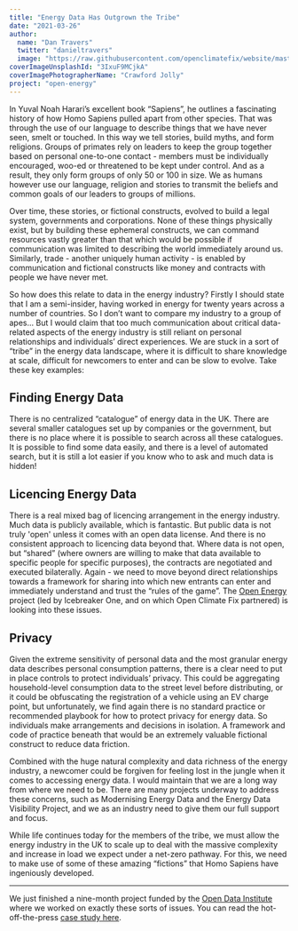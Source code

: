 ```yaml
---
title: "Energy Data Has Outgrown the Tribe"
date: "2021-03-26"
author:
  name: "Dan Travers"
  twitter: "danieltravers"
  image: "https://raw.githubusercontent.com/openclimatefix/website/master/src/images/people/dan.jpg"
coverImageUnsplashId: "3IxuF9MCjkA"
coverImagePhotographerName: "Crawford Jolly"
project: "open-energy"
---
```


In Yuval Noah Harari’s excellent book “Sapiens”, he outlines a fascinating history of how Homo Sapiens pulled apart from other species. That was through the use of our language to describe things that we have never seen, smelt or touched. In this way we tell stories, build myths, and form religions. Groups of primates rely on leaders to keep the group together based on personal one-to-one contact - members must be individually encouraged, woo-ed or threatened to be kept under control. And as a result, they only form groups of only 50 or 100 in size. We as humans however use our language, religion and stories to transmit the beliefs and common goals of our leaders to groups of millions.

Over time, these stories, or fictional constructs, evolved to build a legal system, governments and corporations. None of these things physically exist, but by building these ephemeral constructs, we can command resources vastly greater than that which would be possible if communication was limited to describing the world immediately around us. Similarly, trade - another uniquely human activity - is enabled by communication and fictional constructs like money and contracts with people we have never met.

So how does this relate to data in the energy industry? Firstly I should state that I am a semi-insider, having worked in energy for twenty years across a number of countries. So I don’t want to compare my industry to a group of apes... But I would claim that too much communication about critical data-related aspects of the energy industry is still reliant on personal relationships and individuals’ direct experiences. We are stuck in a sort of “tribe” in the energy data landscape, where it is difficult to share knowledge at scale, difficult for newcomers to enter and can be slow to evolve. Take these key examples:

## Finding Energy Data

There is no centralized “catalogue” of energy data in the UK. There are several smaller catalogues set up by companies or the government, but there is no place where it is possible to search across all these catalogues. It is possible to find some data easily, and there is a level of automated search, but it is still a lot easier if you know who to ask and much data is hidden!

## Licencing Energy Data

There is a real mixed bag of licencing arrangement in the energy industry. Much data is publicly available, which is fantastic. But public data is not truly 'open' unless it comes with an open data license. And there is no consistent approach to licencing data beyond that. Where data is not open, but “shared” (where owners are willing to make that data available to specific people for specific purposes), the contracts are negotiated and executed bilaterally. Again - we need to move beyond direct relationships towards a framework for sharing into which new entrants can enter and immediately understand and trust the “rules of the game”. The [Open Energy](https://icebreakerone.org/energy/) project (led by Icebreaker One, and on which Open Climate Fix partnered) is looking into these issues.

## Privacy

Given the extreme sensitivity of personal data and the most granular energy data describes personal consumption patterns, there is a clear need to put in place controls to protect individuals’ privacy. This could be aggregating household-level consumption data to the street level before distributing, or it could be obfuscating the registration of a vehicle using an EV charge point, but unfortunately, we find again there is no standard practice or recommended playbook for how to protect privacy for energy data. So individuals make arrangements and decisions in isolation. A framework and code of practice beneath that would be an extremely valuable fictional construct to reduce data friction.

Combined with the huge natural complexity and data richness of the energy industry, a newcomer could be forgiven for feeling lost in the jungle when it comes to accessing energy data. I would maintain that we are a long way from where we need to be. There are many projects underway to address these concerns, such as Modernising Energy Data and the Energy Data Visibility Project, and we as an industry need to give them our full support and focus.

While life continues today for the members of the tribe, we must allow the energy industry in the UK to scale up to deal with the massive complexity and increase in load we expect under a net-zero pathway. For this, we need to make use of some of these amazing “fictions” that Homo Sapiens have ingeniously developed.

---

We just finished a nine-month project funded by the [Open Data Institute](https://theodi.org/) where we worked on exactly these sorts of issues. You can read the hot-off-the-press [case study here](https://theodi.org/article/open-climate-fix-making-the-electricity-grid-more-efficient-through-open-data/).
